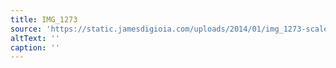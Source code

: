 ```yaml
---
title: IMG_1273
source: 'https://static.jamesdigioia.com/uploads/2014/01/img_1273-scaled.jpg'
altText: ''
caption: ''
---
```


